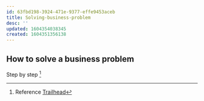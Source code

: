 ```yaml
---
id: 63fbd198-3924-471e-9377-effe9453aceb
title: Solving-business-problem
desc: ''
updated: 1604354038345
created: 1604351356138
---
```


## How to solve a business problem

Step by step [^1]

[^1]: Reference [Trailhead](https://trailhead.salesforce.com/content/learn/modules/salesforce-skills-and-experience-building/identify-and-document-a-business-problem?trail_id=build-your-career-with-salesforce-skills)
